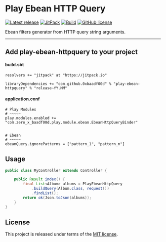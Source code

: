 # Play Ebean HTTP Query


[![Latest release](https://img.shields.io/badge/latest_release-16.04-orange.svg)](https://github.com/0xbaadf00d/play-ebean-httpquery/releases)
[![JitPack](https://jitpack.io/v/0xbaadf00d/play-ebean-httpquery.svg)](https://jitpack.io/#0xbaadf00d/play-ebean-httpquery)
[![Build](https://img.shields.io/travis-ci/0xbaadf00d/play-ebean-httpquery.svg?branch=master&style=flat)](https://travis-ci.org/0xbaadf00d/play-ebean-httpquery)
[![GitHub license](https://img.shields.io/badge/license-MIT-blue.svg)](https://raw.githubusercontent.com/0xbaadf00d/play-ebean-httpquery/master/LICENSE)

Ebean filters generator from HTTP query string arguments.
*****

## Add play-ebean-httpquery to your project

#### build.sbt

    resolvers += "jitpack" at "https://jitpack.io"

    libraryDependencies += "com.github.0xbaadf00d" % "play-ebean-httpquery" % "release~YY.MM"


#### application.conf

    # Play Modules
    # ~~~~~
    play.modules.enabled += "com.zero_x_baadf00d.play.module.ebean.EbeanHttpQueryBinder"


    # Ebean
    # ~~~~~
    ebeanQuery.ignorePatterns = ["pattern_1", "pattern_n"]



## Usage

```java
public class MyController extends Controller {

    public Result index() {
        final List<Album> albums = PlayEbeanHttpQuery
            .buildQuery(Album.class, request())
            .findList();
        return ok(Json.toJson(albums));
    }
}
```


## License
This project is released under terms of the [MIT license](https://raw.githubusercontent.com/0xbaadf00d/play-ebean-httpquery/master/LICENSE).
